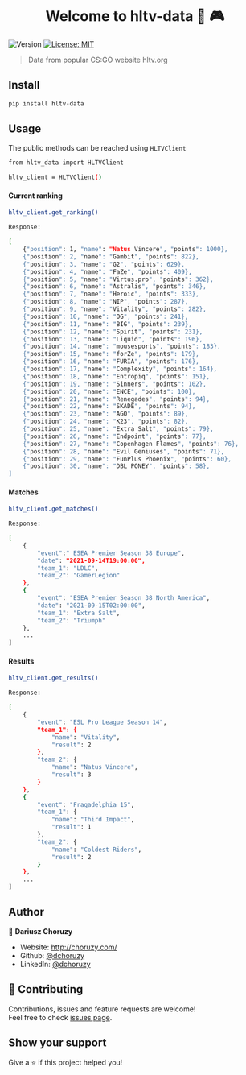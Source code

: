 <h1 align="center">Welcome to hltv-data 👋 🎮</h1>
<p>
  <img alt="Version" src="https://img.shields.io/badge/version-0.2.1-blue.svg?cacheSeconds=2592000" />
  <a href="#" target="_blank">
    <img alt="License: MIT" src="https://img.shields.io/badge/License-MIT-yellow.svg" />
  </a>
</p>

> Data from popular CS:GO website hltv.org

## Install

```sh
pip install hltv-data
```

## Usage

The public methods can be reached using ```HLTVClient```
```sh
from hltv_data import HLTVClient

hltv_client = HLTVClient()

```

#### Current ranking
```sh
hltv_client.get_ranking()
```

```sh
Response:

[
    {"position": 1, "name": "Natus Vincere", "points": 1000},
    {"position": 2, "name": "Gambit", "points": 822},
    {"position": 3, "name": "G2", "points": 629},
    {"position": 4, "name": "FaZe", "points": 409},
    {"position": 5, "name": "Virtus.pro", "points": 362},
    {"position": 6, "name": "Astralis", "points": 346},
    {"position": 7, "name": "Heroic", "points": 333},
    {"position": 8, "name": "NIP", "points": 287},
    {"position": 9, "name": "Vitality", "points": 282},
    {"position": 10, "name": "OG", "points": 241},
    {"position": 11, "name": "BIG", "points": 239},
    {"position": 12, "name": "Spirit", "points": 231},
    {"position": 13, "name": "Liquid", "points": 196},
    {"position": 14, "name": "mousesports", "points": 183},
    {"position": 15, "name": "forZe", "points": 179},
    {"position": 16, "name": "FURIA", "points": 176},
    {"position": 17, "name": "Complexity", "points": 164},
    {"position": 18, "name": "Entropiq", "points": 151},
    {"position": 19, "name": "Sinners", "points": 102},
    {"position": 20, "name": "ENCE", "points": 100},
    {"position": 21, "name": "Renegades", "points": 94},
    {"position": 22, "name": "SKADE", "points": 94},
    {"position": 23, "name": "AGO", "points": 89},
    {"position": 24, "name": "K23", "points": 82},
    {"position": 25, "name": "Extra Salt", "points": 79},
    {"position": 26, "name": "Endpoint", "points": 77},
    {"position": 27, "name": "Copenhagen Flames", "points": 76},
    {"position": 28, "name": "Evil Geniuses", "points": 71},
    {"position": 29, "name": "FunPlus Phoenix", "points": 60},
    {"position": 30, "name": "DBL PONEY", "points": 58},
]
```


#### Matches
```sh
hltv_client.get_matches()
```

```sh
Response:

[
    {
        "event":" ESEA Premier Season 38 Europe",
        "date": "2021-09-14T19:00:00",
        "team_1": "LDLC",
        "team_2": "GamerLegion"
    },
    {
        "event": "ESEA Premier Season 38 North America",
        "date": "2021-09-15T02:00:00",
        "team_1": "Extra Salt",
        "team_2": "Triumph"
    },
    ...
]
```


#### Results
```sh
hltv_client.get_results()
```

```sh
Response:

[
    {
        "event": "ESL Pro League Season 14",
        "team_1": {
            "name": "Vitality",
            "result": 2
        },
        "team_2": {
            "name": "Natus Vincere",
            "result": 3
        }
    },
    {
        "event": "Fragadelphia 15",
        "team_1": {
            "name": "Third Impact",
            "result": 1
        },
        "team_2": {
            "name": "Coldest Riders",
            "result": 2
        }
    },
    ...
]
```


## Author

👤 **Dariusz Choruzy**

* Website: http://choruzy.com/
* Github: [@dchoruzy](https://github.com/dchoruzy)
* LinkedIn: [@dchoruzy](https://www.linkedin.com/in/dchoruzy/)

## 🤝 Contributing

Contributions, issues and feature requests are welcome!<br />Feel free to check [issues page](https://github.com/dchoruzy/hltv-data/issues). 

## Show your support

Give a ⭐️ if this project helped you!
